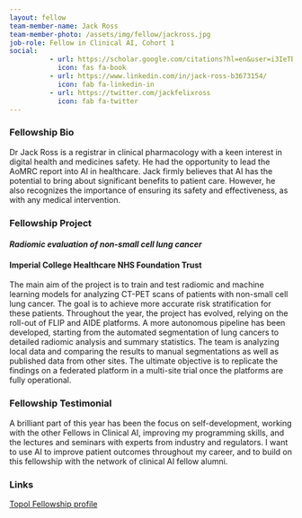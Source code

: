 ```yaml
---
layout: fellow
team-member-name: Jack Ross
team-member-photo: /assets/img/fellow/jackross.jpg
job-role: Fellow in Clinical AI, Cohort 1
social:
          - url: https://scholar.google.com/citations?hl=en&user=i3IeTBAAAAAJ&view_op=list_works&sortby=pubdate
            icon: fas fa-book
          - url: https://www.linkedin.com/in/jack-ross-b3673154/
            icon: fab fa-linkedin-in
          - url: https://twitter.com/jackfelixross
            icon: fab fa-twitter
---
```


### Fellowship Bio
Dr Jack Ross is a registrar in clinical pharmacology
with a keen interest in digital health and medicines
safety. He had the opportunity to lead the AoMRC
report into AI in healthcare. Jack firmly believes that
AI has the potential to bring about significant benefits
to patient care. However, he also recognizes the
importance of ensuring its safety and effectiveness,
as with any medical intervention.


### Fellowship Project
#### _Radiomic evaluation of non-small cell lung cancer_
#### Imperial College Healthcare NHS Foundation Trust
The main aim of the project is to train and test
radiomic and machine learning models for analyzing
CT-PET scans of patients with non-small cell lung
cancer. The goal is to achieve more accurate risk
stratification for these patients.
Throughout the year, the project has evolved, relying
on the roll-out of FLIP and AIDE platforms. A more
autonomous pipeline has been developed, starting
from the automated segmentation of lung cancers
to detailed radiomic analysis and summary statistics.
The team is analyzing local data and comparing
the results to manual segmentations as well as
published data from other sites. The ultimate
objective is to replicate the findings on a federated
platform in a multi-site trial once the platforms are
fully operational.

### Fellowship Testimonial
A brilliant part of this year
has been the focus on self-development, working
with the other Fellows in Clinical AI, improving my
programming skills, and the lectures and seminars
with experts from industry and regulators. I want to
use AI to improve patient outcomes throughout
my career, and to build on this fellowship with the
network of clinical AI fellow alumni.

### Links
[Topol Fellowship profile](https://topol.hee.nhs.uk/digital-fellowships/fellows/jack-ross/)